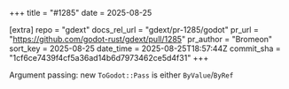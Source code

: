 +++
title = "#1285"
date = 2025-08-25

[extra]
repo = "gdext"
docs_rel_url = "gdext/pr-1285/godot"
pr_url = "https://github.com/godot-rust/gdext/pull/1285"
pr_author = "Bromeon"
sort_key = 2025-08-25
date_time = 2025-08-25T18:57:44Z
commit_sha = "1cf6ce7439f4cf5a36ad14b6d7973462ce5d4f31"
+++

Argument passing: new `ToGodot::Pass` is either `ByValue`/`ByRef`
